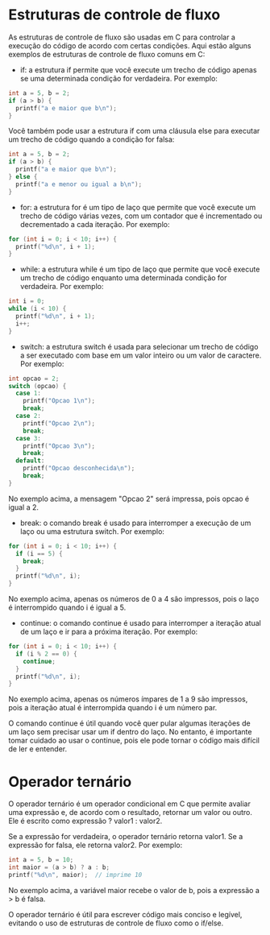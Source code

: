 # Estruturas de controle de fluxo

As estruturas de controle de fluxo são usadas em C para controlar a execução do código de acordo com certas condições. Aqui estão alguns exemplos de estruturas de controle de fluxo comuns em C:
* if: a estrutura if permite que você execute um trecho de código apenas se uma determinada condição for verdadeira. Por exemplo:
```c
int a = 5, b = 2;
if (a > b) {
  printf("a e maior que b\n");
}
``` 

Você também pode usar a estrutura if com uma cláusula else para executar um trecho de código quando a condição for falsa:
```c
int a = 5, b = 2;
if (a > b) {
  printf("a e maior que b\n");
} else {
  printf("a e menor ou igual a b\n");
}
```

* for: a estrutura for é um tipo de laço que permite que você execute um trecho de código várias vezes, com um contador que é incrementado ou decrementado a cada iteração. Por exemplo:
```c
for (int i = 0; i < 10; i++) {
  printf("%d\n", i + 1);
}
```

* while: a estrutura while é um tipo de laço que permite que você execute um trecho de código enquanto uma determinada condição for verdadeira. Por exemplo:
```c
int i = 0;
while (i < 10) {
  printf("%d\n", i + 1);
  i++;
}
```

* switch: a estrutura switch é usada para selecionar um trecho de código a ser executado com base em um valor inteiro ou um valor de caractere. Por exemplo:
```c
int opcao = 2;
switch (opcao) {
  case 1:
    printf("Opcao 1\n");
    break;
  case 2:
    printf("Opcao 2\n");
    break;
  case 3:
    printf("Opcao 3\n");
    break;
  default:
    printf("Opcao desconhecida\n");
    break;
}
```
No exemplo acima, a mensagem "Opcao 2" será impressa, pois opcao é igual a 2.

* break: o comando break é usado para interromper a execução de um laço ou uma estrutura switch. Por exemplo:
```c
for (int i = 0; i < 10; i++) {
  if (i == 5) {
    break;
  }
  printf("%d\n", i);
}
```
No exemplo acima, apenas os números de 0 a 4 são impressos, pois o laço é interrompido quando i é igual a 5.

* continue: o comando continue é usado para interromper a iteração atual de um laço e ir para a próxima iteração. Por exemplo:
```c
for (int i = 0; i < 10; i++) {
  if (i % 2 == 0) {
    continue;
  }
  printf("%d\n", i);
}
```
No exemplo acima, apenas os números ímpares de 1 a 9 são impressos, pois a iteração atual é interrompida quando i é um número par.

O comando continue é útil quando você quer pular algumas iterações de um laço sem precisar usar um if dentro do laço. No entanto, é importante tomar cuidado ao usar o continue, pois ele pode tornar o código mais difícil de ler e entender.

# Operador ternário

O operador ternário é um operador condicional em C que permite avaliar uma expressão e, de acordo com o resultado, retornar um valor ou outro. Ele é escrito como expressão ? valor1 : valor2.

Se a expressão for verdadeira, o operador ternário retorna valor1. Se a expressão for falsa, ele retorna valor2. Por exemplo:
```c
int a = 5, b = 10;
int maior = (a > b) ? a : b;
printf("%d\n", maior);  // imprime 10
```

No exemplo acima, a variável maior recebe o valor de b, pois a expressão a > b é falsa.

O operador ternário é útil para escrever código mais conciso e legível, evitando o uso de estruturas de controle de fluxo como o if/else.
